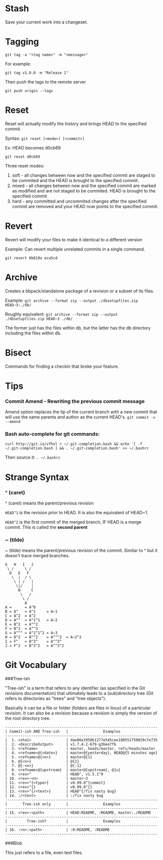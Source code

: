 Stash
=====

Save your current work into a changeset.

Tagging
=======

`git tag -a "<tag name>" -m "<message>"`
 
For example:

`git tag v1.0.0 -m "Release 1"`

Then push the tags to the remote server

`git push origin --tags`

Reset
=====

Reset will actually modify the history and brings HEAD to the specified commit.

Syntax: `git reset [<mode>] [<commit>]`

Ex: HEAD becomes d0cb69

`git reset d0cb69`

Three reset modes:

1. soft - all changes between now and the specified commit are staged to be commited and the HEAD is brought to the specified commit.
2. mixed - all changes between now and the specified commit are marked as modified and are not staged to be commited.  HEAD is brought to the specified commit
3. hard - any committed and uncommited changes after the specified commit are removed and your HEAD now points to the specified commit. 

Revert
======

Revert will modify your files to make it identical to a different version

Example: Can revert multiple unrelated commits in a single command.

`git revert 0b810a eca5cd`

Archive
=======

Creates a bbpack/standalone package of a revision or a subset of its files.

Example: `git archive --format zip --output ./dbsetupfiles.zip HEAD~3:./db/`

Roughly equivalent: `git archive --format zip --output ./dbsetupfiles.zip HEAD~3 ./db/`

The former just has the files within db, but the latter has the db directory including the files within db.

Bisect
======

Commands for finding a checkin that broke your feature.

Tips
=====

### Commit Amend - Rewriting the previous commit message

Amend option replaces the tip of the current branch with a new commit that will use the same parents and author as the current HEAD's. `git commit -v --amend`

### Bash auto-complete for git commands:

`curl http://git.io/vfhol > ~/.git-completion.bash && echo '[ -f ~/.git-completion.bash ] && . ~/.git-completion.bash' >> ~/.bashrc`

Then source it: `. ~/.bashrc`

Strange Syntax
===============

### ^ (caret)

^ (caret) means the parent/previous revision

`HEAD^1` is the revision prior to HEAD.  It is also the equivalent of HEAD~1.

`HEAD^2` is the first commit of the merged branch, IF HEAD is a merge commit. This is called the **second parent**

### ~ (tilde) 

~ (tilde) means the parent/previous revision of the commit.  Similar to ^ but it doesn't trace merged branches.

```
G   H   I   J
 \ /     \ /
  D   E   F
   \  |  / \
    \ | /   |
     \|/    |
      B     C
       \   /
        \ /
         A
A =      = A^0
B = A^   = A^1     = A~1
C = A^2  = A^2
D = A^^  = A^1^1   = A~2
E = B^2  = A^^2
F = B^3  = A^^3
G = A^^^ = A^1^1^1 = A~3
H = D^2  = B^^2    = A^^^2  = A~2^2
I = F^   = B^3^    = A^^3^
J = F^2  = B^3^2   = A^^3^2
```

Git Vocabulary
==============

###Tree-ish

"Tree-ish" is a term that refers to any identifier (as specified in the Git revisions documentation) that ultimately leads to a (sub)directory tree (Git refers to directories as "trees" and "tree objects").

Basically it can be a file or folder (folders are files in linux) of a particular revision. It can also be a revision because a revision is simply the version of the root directory tree.

```
----------------------------------------------------------------------
| Commit-ish AND Tree-ish   |                Examples
----------------------------------------------------------------------
|  1. <sha1>                | dae86e1950b1277e545cee180551750029cfe735
|  2. <describeOutput>      | v1.7.4.2-679-g3bee7fb
|  3. <refname>             | master, heads/master, refs/heads/master
|  4. <refname>@{<date>}    | master@{yesterday}, HEAD@{5 minutes ago}
|  5. <refname>@{<n>}       | master@{1}
|  6. @{<n>}                | @{1}
|  7. @{-<n>}               | @{-1}
|  8. <refname>@{upstream}  | master@{upstream}, @{u}
|  9. <rev>^                | HEAD^, v1.5.1^0
| 10. <rev>~<n>             | master~3
| 11. <rev>^{<type>}        | v0.99.8^{commit}
| 12. <rev>^{}              | v0.99.8^{}
| 13. <rev>^{/<text>}       | HEAD^{/fix nasty bug}
| 14. :/<text>              | :/fix nasty bug
----------------------------------------------------------------------
|       Tree-ish only       |                Examples
----------------------------------------------------------------------
| 15. <rev>:<path>          | HEAD:README, :README, master:./README
----------------------------------------------------------------------
|         Tree-ish?         |                Examples
----------------------------------------------------------------------
| 16. :<n>:<path>           | :0:README, :README
----------------------------------------------------------------------
```

###Blob

This just refers to a file, even text files.






